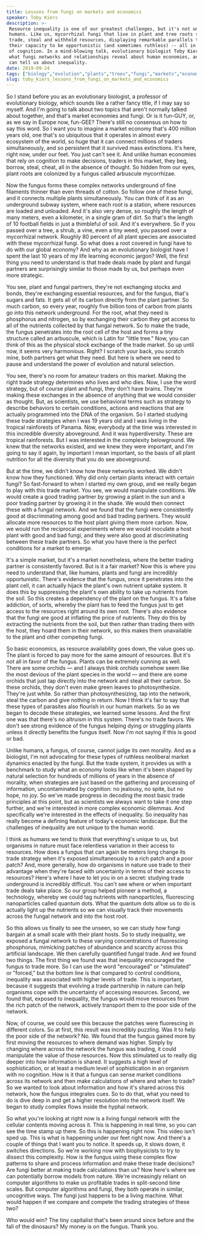 ```yaml
---
title: Lessons from fungi on markets and economics
speaker: Toby Kiers
description: >-
 Resource inequality is one of our greatest challenges, but it's not unique to
 humans. Like us, mycorrhizal fungi that live in plant and tree roots strategically
 trade, steal and withhold resources, displaying remarkable parallels to humans in
 their capacity to be opportunistic (and sometimes ruthless) -- all in the absence
 of cognition. In a mind-blowing talk, evolutionary biologist Toby Kiers shares
 what fungi networks and relationships reveal about human economies, and what they
 can tell us about inequality.
date: 2019-09-24
tags: ["biology","evolution","plants","trees","fungi","markets","economics","business","inequality","botany"]
slug: toby_kiers_lessons_from_fungi_on_markets_and_economics
---
```


So I stand before you as an evolutionary biologist, a professor of evolutionary biology,
which sounds like a rather fancy title, if I may say so myself. And I'm going to talk
about two topics that aren't normally talked about together, and that's market economies
and fungi. Or is it fun-GUY, or, as we say in Europe now, fun-GEE? There's still no
consensus on how to say this word. So I want you to imagine a market economy that's 400
million years old, one that's so ubiquitous that it operates in almost every ecosystem of
the world, so huge that it can connect millions of traders simultaneously, and so
persistent that it survived mass extinctions. It's here, right now, under our feet. You
just can't see it. And unlike human economies that rely on cognition to make decisions,
traders in this market, they beg, borrow, steal, cheat, all in the absence of thought. So
hidden from our eyes, plant roots are colonized by a fungus called arbuscule
mycorrhizae.

Now the fungus forms these complex networks underground of fine filaments thinner than
even threads of cotton. So follow one of these fungi, and it connects multiple plants
simultaneously. You can think of it as an underground subway system, where each root is a
station, where resources are loaded and unloaded. And it's also very dense, so roughly the
length of many meters, even a kilometer, in a single gram of dirt. So that's the length of
10 football fields in just a thimbleful of soil. And it's everywhere. So if you passed
over a tree, a shrub, a vine, even a tiny weed, you passed over a mycorrhizal network.
Roughly 80 percent of all plant species are associated with these mycorrhizal fungi. So
what does a root covered in fungi have to do with our global economy? And why as an
evolutionary biologist have I spent the last 10 years of my life learning economic jargon?
Well, the first thing you need to understand is that trade deals made by plant and fungal
partners are surprisingly similar to those made by us, but perhaps even more
strategic.

You see, plant and fungal partners, they're not exchanging stocks and bonds, they're
exchanging essential resources, and for the fungus, that's sugars and fats. It gets all of
its carbon directly from the plant partner. So much carbon, so every year, roughly five
billion tons of carbon from plants go into this network underground. For the root, what
they need is phosphorus and nitrogen, so by exchanging their carbon they get access to all
of the nutrients collected by that fungal network. So to make the trade, the fungus
penetrates into the root cell of the host and forms a tiny structure called an arbuscule,
which is Latin for "little tree." Now, you can think of this as the physical stock
exchange of the trade market. So up until now, it seems very harmonious. Right? I scratch
your back, you scratch mine, both partners get what they need. But here is where we need
to pause and understand the power of evolution and natural selection.

You see, there's no room for amateur traders on this market. Making the right trade
strategy determines who lives and who dies. Now, I use the word strategy, but of course
plant and fungi, they don't have brains. They're making these exchanges in the absence of
anything that we would consider as thought. But, as scientists, we use behavioral terms
such as strategy to describe behaviors to certain conditions, actions and reactions that
are actually programmed into the DNA of the organism. So I started studying these trade
strategies when I was 19 years old and I was living in the tropical rainforests of Panama.
Now, everybody at the time was interested in this incredible diversity aboveground. And it
was hyperdiversity. These are tropical rainforests. But I was interested in the complexity
belowground. We knew that the networks existed, and we knew they were important, and I'm
going to say it again, by important I mean important, so the basis of all plant nutrition
for all the diversity that you do see aboveground.

But at the time, we didn't know how these networks worked. We didn't know how they
functioned. Why did only certain plants interact with certain fungi? So fast-forward to
when I started my own group, and we really began to play with this trade market. You see,
we would manipulate conditions. We would create a good trading partner by growing a plant
in the sun and a poor trading partner by growing it in the shade. We would then connect
these with a fungal network. And we found that the fungi were consistently good at
discriminating among good and bad trading partners. They would allocate more resources to
the host plant giving them more carbon. Now, we would run the reciprocal experiments where
we would inoculate a host plant with good and bad fungi, and they were also good at
discriminating between these trade partners. So what you have there is the perfect
conditions for a market to emerge.

It's a simple market, but it's a market nonetheless, where the better trading partner is
consistently favored. But is it a fair market? Now this is where you need to understand
that, like humans, plants and fungi are incredibly opportunistic. There's evidence that
the fungus, once it penetrates into the plant cell, it can actually hijack the plant's own
nutrient uptake system. It does this by suppressing the plant's own ability to take up
nutrients from the soil. So this creates a dependency of the plant on the fungus. It's a
false addiction, of sorts, whereby the plant has to feed the fungus just to get access to
the resources right around its own root. There's also evidence that the fungi are good at
inflating the price of nutrients. They do this by extracting the nutrients from the soil,
but then rather than trading them with the host, they hoard them in their network, so this
makes them unavailable to the plant and other competing fungi.

So basic economics, as resource availability goes down, the value goes up. The plant is
forced to pay more for the same amount of resources. But it's not all in favor of the
fungus. Plants can be extremely cunning as well. There are some orchids — and I always
think orchids somehow seem like the most devious of the plant species in the world — and
there are some orchids that just tap directly into the network and steal all their carbon.
So these orchids, they don't even make green leaves to photosynthesize. They're just
white. So rather than photosynthesizing, tap into the network, steal the carbon and give
nothing in return. Now I think it's fair to say that these types of parasites also flourish
in our human markets. So as we began to decode these strategies, we learned some lessons.
And the first one was that there's no altruism in this system. There's no trade favors. We
don't see strong evidence of the fungus helping dying or struggling plants unless it
directly benefits the fungus itself. Now I'm not saying if this is good or
bad.

Unlike humans, a fungus, of course, cannot judge its own morality. And as a biologist, I'm
not advocating for these types of ruthless neoliberal market dynamics enacted by the
fungi. But the trade system, it provides us with a benchmark to study what an economy
looks like when it's been shaped by natural selection for hundreds of millions of years in
the absence of morality, when strategies are just based on the gathering and processing of
information, uncontaminated by cognition: no jealousy, no spite, but no hope, no joy. So
we've made progress in decoding the most basic trade principles at this point, but as
scientists we always want to take it one step further, and we're interested in more
complex economic dilemmas. And specifically we're interested in the effects of
inequality. So inequality has really become a defining feature of today's economic
landscape. But the challenges of inequality are not unique to the human
world.

I think as humans we tend to think that everything's unique to us, but organisms in nature
must face relentless variation in their access to resources. How does a fungus that can
again be meters long change its trade strategy when it's exposed simultaneously to a rich
patch and a poor patch? And, more generally, how do organisms in nature use trade to their
advantage when they're faced with uncertainty in terms of their access to resources? Here's
where I have to let you in on a secret: studying trade underground is incredibly
difficult. You can't see where or when important trade deals take place. So our group
helped pioneer a method, a technology, whereby we could tag nutrients with nanoparticles,
fluorescing nanoparticles called quantum dots. What the quantum dots allow us to do is
actually light up the nutrients so we can visually track their movements across the fungal
network and into the host root.

So this allows us finally to see the unseen, so we can study how fungi bargain at a small
scale with their plant hosts. So to study inequality, we exposed a fungal network to these
varying concentrations of fluorescing phosphorus, mimicking patches of abundance and
scarcity across this artificial landscape. We then carefully quantified fungal trade. And
we found two things. The first thing we found was that inequality encouraged the fungus to
trade more. So I can use the word "encouraged" or "stimulated" or "forced," but the bottom
line is that compared to control conditions, inequality was associated with higher levels
of trade. This is important, because it suggests that evolving a trade partnership in
nature can help organisms cope with the uncertainty of accessing resources. Second, we
found that, exposed to inequality, the fungus would move resources from the rich patch of
the network, actively transport them to the poor side of the network.

Now, of course, we could see this because the patches were fluorescing in different
colors. So at first, this result was incredibly puzzling. Was it to help the poor side of
the network? No. We found that the fungus gained more by first moving the resources to
where demand was higher. Simply by changing where across the network the fungus was
trading, it could manipulate the value of those resources. Now this stimulated us to really
dig deeper into how information is shared. It suggests a high level of sophistication, or
at least a medium level of sophistication in an organism with no cognition. How is it that
a fungus can sense market conditions across its network and then make calculations of
where and when to trade? So we wanted to look about information and how it's shared across
this network, how the fungus integrates cues. So to do that, what you need to do is dive
deep in and get a higher resolution into the network itself. We began to study complex
flows inside the hyphal network.

So what you're looking at right now is a living fungal network with the cellular contents
moving across it. This is happening in real time, so you can see the time stamp up there.
So this is happening right now. This video isn't sped up. This is what is happening under
our feet right now. And there's a couple of things that I want you to notice. It speeds
up, it slows down, it switches directions. So we're working now with biophysicists to try
to dissect this complexity. How is the fungus using these complex flow patterns to share
and process information and make these trade decisions? Are fungi better at making trade
calculations than us? Now here's where we can potentially borrow models from nature. We're
increasingly reliant on computer algorithms to make us profitable trades in split-second
time scales. But computer algorithms and fungi, they both operate in similar, uncognitive
ways. The fungi just happens to be a living machine. What would happen if we compare and
compete the trading strategies of these two?

Who would win? The tiny capitalist that's been around since before and the fall of the
dinosaurs? My money is on the fungus. Thank you.

<!--
ad_duration=3.33
comment_count=8
event="TED@BCG Mumbai"
external_start_time=0
has_talk_citation=1
intro_duration=11.82
is_subtitle_required="False"
is_talk_featured="True"
language="en"
language_swap="False"
native_language="en"
number_of_related_talks=6
number_of_speakers=1
number_of_subtitled_videos=13
number_of_tags=10
number_of_talk_download_languages=13
number_of_talk_more_resources=0
number_of_talk_recommendations=1
number_of_talks_take_actions=1
post_ad_duration=0.83
published_timestamp="2019-10-30 15:00:45"
recording_date="2019-09-24"
speaker_description="Evolutionary biologist"
speaker_is_published=1
speaker_name="Toby Kiers"
talk_more_resources=[]
talk_name="Lessons from fungi on markets and economics"
talk_recommendations_blurb="More resources curated by Toby Kiers"
talks_tags=["biology","evolution","plants","trees","fungi","markets","economics","business","inequality","botany"]
url_audio="https://download.ted.com/talks/TobyKiers_2019S.mp3?apikey=acme-roadrunner"
url_photo_speaker="https://pe.tedcdn.com/images/ted/531ae62ab4411989cc1e6836c9a076da6b69d9da_254x191.jpg"
url_photo_talk="https://s3.amazonaws.com/talkstar-photos/uploads/c9c250c8-b33c-4171-a8c9-b996d2f438f1/TobyKiers_2019S-embed.jpg"
url_webpage="https://www.ted.com/talks/toby_kiers_lessons_from_fungi_on_markets_and_economics"
video_type_name="TED Institute Talk"
-->